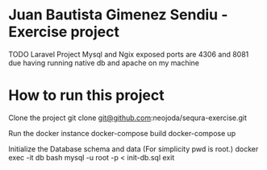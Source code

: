 # Juan Bautista Gimenez Sendiu - Exercise project

TODO
Laravel Project
Mysql and Ngix exposed ports are 4306 and 8081 due having running native db and apache on my machine


# How to run this project

Clone the project 
    git clone git@github.com:neojoda/sequra-exercise.git

Run the docker instance
    docker-compose build
    docker-compose up

Initialize the Database schema and data (For simplicity pwd is root.)
    docker exec -it db bash
    mysql -u root -p < init-db.sql 
    exit



 